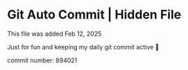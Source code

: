 # Git Auto Commit | Hidden File

This file was added Feb 12, 2025

Just for fun and keeping my daily git commit active 🤪

commit number: 894021
